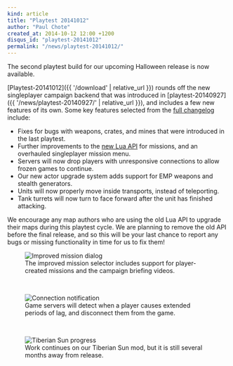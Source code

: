 ```yaml
---
kind: article
title: "Playtest 20141012"
author: "Paul Chote"
created_at: 2014-10-12 12:00 +1200
disqus_id: "playtest-20141012"
permalink: "/news/playtest-20141012/"
---
```


The second playtest build for our upcoming Halloween release is now available.

[Playtest-20141012]({{ '/download' | relative_url }}) rounds off the new singleplayer campaign backend that was introduced in [playtest-20140927]({{ '/news/playtest-20140927/' | relative_url }}), and includes a few new features of its own.  Some key features selected from the [full changelog](https://github.com/OpenRA/OpenRA/wiki/Changelog/b54032f2d50855039a295363900b2d575f003fe5) include:

- Fixes for bugs with weapons, crates, and mines that were introduced in the last playtest.
- Further improvements to the [new Lua API](https://github.com/OpenRA/OpenRA/wiki/Lua-API) for missions, and an overhauled singleplayer mission menu.
- Servers will now drop players with unresponsive connections to allow frozen games to continue.
- Our new actor upgrade system adds support for EMP weapons and stealth generators.
- Units will now properly move inside transports, instead of teleporting.
- Tank turrets will now turn to face forward after the unit has finished attacking.

We encourage any map authors who are using the old Lua API to upgrade their maps during this playtest cycle.  We are planning to remove the old API before the final release, and so this will be your last chance to report any bugs or missing functionality in time for us to fix them!

<figure>
  <img src="{{ '/images/news/20141012-missions.webp' | relative_url }}" loading="lazy" alt="Improved mission dialog" />
  <figcaption>The improved mission selector includes support for player-created missions and the campaign briefing videos.</figcaption>
</figure>
<br />
<figure>
  <img src="{{ '/images/news/20141012-connection.webp' | relative_url }}" loading="lazy" alt="Connection notification" />
  <figcaption>Game servers will detect when a player causes extended periods of lag, and disconnect them from the game.</figcaption>
</figure>
<br />
<figure>
  <img src="{{ '/images/news/20140927-objectives.webp' | relative_url }}" loading="lazy" alt="Tiberian Sun progress" />
  <figcaption>Work continues on our Tiberian Sun mod, but it is still several months away from release.</figcaption>
</figure>
